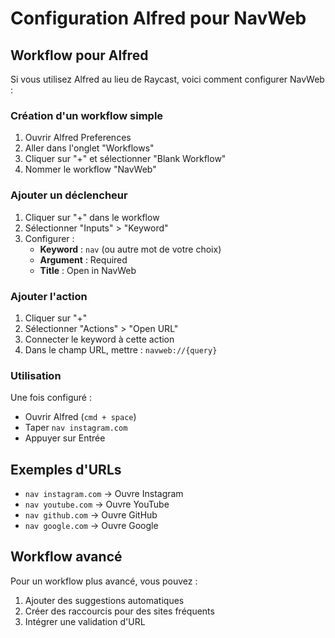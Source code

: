 # Configuration Alfred pour NavWeb

## Workflow pour Alfred

Si vous utilisez Alfred au lieu de Raycast, voici comment configurer NavWeb :

### Création d'un workflow simple

1. Ouvrir Alfred Preferences
2. Aller dans l'onglet "Workflows"
3. Cliquer sur "+" et sélectionner "Blank Workflow"
4. Nommer le workflow "NavWeb"

### Ajouter un déclencheur

1. Cliquer sur "+" dans le workflow
2. Sélectionner "Inputs" > "Keyword"
3. Configurer :
   - **Keyword** : `nav` (ou autre mot de votre choix)
   - **Argument** : Required
   - **Title** : Open in NavWeb

### Ajouter l'action

1. Cliquer sur "+" 
2. Sélectionner "Actions" > "Open URL"
3. Connecter le keyword à cette action
4. Dans le champ URL, mettre : `navweb://{query}`

### Utilisation

Une fois configuré :
- Ouvrir Alfred (`cmd + space`)
- Taper `nav instagram.com`
- Appuyer sur Entrée

## Exemples d'URLs

- `nav instagram.com` → Ouvre Instagram
- `nav youtube.com` → Ouvre YouTube  
- `nav github.com` → Ouvre GitHub
- `nav google.com` → Ouvre Google

## Workflow avancé

Pour un workflow plus avancé, vous pouvez :
1. Ajouter des suggestions automatiques
2. Créer des raccourcis pour des sites fréquents
3. Intégrer une validation d'URL

